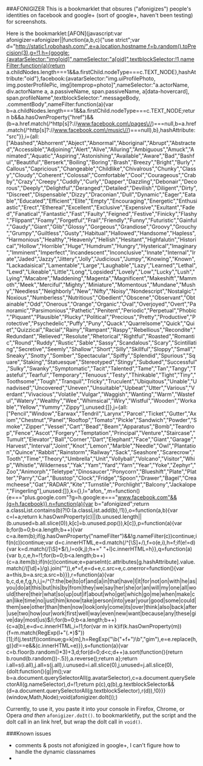 ##AFONIGIZER
This is a bookmarklet that obsures ("afonigizes") people's identities on 
facebook and google+ (sort of google+, haven't been testing) for screenshots.

Here is the bookmarklet:[AFON](javascript:var afonigizer=afonigizer||function(a,b,c){"use strict";var d="http://static1.robohash.com/",e=a.location.hostname,f=b.random().toPrecision(3),g=!1,h={google:{avatarSelector:"img[oid]",nameSelector:"a[oid]",textblockSelector:!1,nameFilter:function(a){return a.childNodes.length===1&&a.firstChild.nodeType===c.TEXT_NODE},hashAttribute:"oid"},facebook:{avatarSelector:"img.uiProfilePhoto, img.posterProfilePic, img[itemprop=photo]",nameSelector:"a.actorName, div.actorName a, a.passiveName, span.passiveName, a[data-hovercard],  span.profileName",textblockSelector:".messageBody, .commentBody",nameFilter:function(a){var b=a.childNodes.length===1&&a.firstChild.nodeType===c.TEXT_NODE;return b&&a.hasOwnProperty("href")&&(b=a.href.match(/^http[s]?:\/\/www.facebook.com\/pages\//)===null,b=a.href.match(/^http[s]?:\/\/www.facebook.com\/music\//)===null),b},hashAttribute:"src"}},i={all:["Abashed","Abhorrent","Abject","Abnormal","Aboriginal","Abrupt","Abstracted","Accessible","Adjoining","Alert","Alive","Alluring","Ambiguous","Amuck","Animated","Aquatic","Aspiring","Astonishing","Available","Aware","Bad","Bashful","Beautiful","Berserk","Boiling","Boring","Brash","Breezy","Bright","Burly","Callous","Capricious","Changeable","Childlike","Chivalrous","Chunky","Classy","Cloudy","Coherent","Colossal","Comfortable","Cool","Courageous","Crabby","Crazy","Creepy","Cuddly","Curly","Dapper","Dazzling","Debonair","Decorous","Deeply","Delightful","Deranged","Detailed","Devilish","Diligent","Dirty","Discreet","Dispensable","Dizzy","Draconian","Dull","Dynamic","Eager","Eatable","Educated","Efficient","Elite","Empty","Encouraging","Energetic","Enthusiastic","Erect","Ethereal","Excellent","Exclusive","Expensive","Exultant","Faded","Fanatical","Fantastic","Fast","Faulty","Feigned","Festive","Finicky","Flashy","Flippant","Foamy","Forgetful","Frail","Friendly","Funny","Futuristic","Gainful","Gaudy","Giant","Glib","Glossy","Gorgeous","Grandiose","Groovy","Grouchy","Grumpy","Guiltless","Gusty","Habitual","Hallowed","Handsome","Hapless","Harmonious","Healthy","Heavenly","Hellish","Hesitant","Highfalutin","Historical","Hollow","Horrible","Huge","Humdrum","Hungry","Hysterical","Imaginary","Imminent","Imperfect","Incandescent","Inconclusive","Innate","Internal","Irate","Jaded","Jazzy","Jittery","Jolly","Judicious","Jumpy","Knowing","Known","Lackadaisical","Lamentable","Large","Laughable","Lazy","Learned","Lethal","Lewd","Likeable","Little","Long","Lopsided","Lovely","Low","Lucky","Lush","Lying","Macabre","Maddening","Magenta","Magnificent","Makeshift","Mammoth","Meek","Merciful","Mighty","Miniature","Momentous","Mundane","Mushy","Needless","Neighborly","New","Nifty","Noisy","Nondescript","Nostalgic","Noxious","Numberless","Nutritious","Obedient","Obscene","Observant","Obtainable","Odd","Onerous","Orange","Organic","Oval","Overjoyed","Overt","Panoramic","Parsimonious","Pathetic","Penitent","Periodic","Perpetual","Phobic","Piquant","Plausible","Plucky","Political","Precious","Pretty","Productive","Protective","Psychedelic","Puffy","Puny","Quack","Quarrelsome","Quick","Quiet","Quizzical","Racial","Rainy","Rampant","Raspy","Rebellious","Recondite","Redundant","Relieved","Resolute","Rhetorical","Rightful","Roasted","Romantic","Round","Ruddy","Rustic","Sable","Sassy","Scandalous","Scary","Scintillating","Secretive","Seemly","Shallow","Short","Silly","Skillful","Sloppy","Small","Sneaky","Snotty","Somber","Spectacular","Spiffy","Splendid","Spurious","Square","Staking","Statuesque","Stereotyped","Stingy","Subdued","Successful","Sulky","Swanky","Symptomatic","Tacit","Talented","Tame","Tan","Tangy","Tasteful","Tearful","Temporary","Tenuous","Testy","Thinkable","Tight","Tiny","Toothsome","Tough","Tranquil","Tricky","Truculent","Ubiquitous","Unable","Unadvised","Uncovered","Uneven","Unsuitable","Upbeat","Utter","Various","Verdant","Vivacious","Volatile","Vulgar","Waggish","Wanting","Warm","Wasteful","Watery","Wealthy","Wee","Whimsical","Wiry","Wistful","Wooden","Workable","Yellow","Yummy","Zippy"],unused:[]},j={all:["Pencil","Window","Earwax","Tendril","Larynx","Parcel","Ticket","Gutter","Axiom","Chestnut","Panel","Rooftop","Tomato","Pickle","Sandwich","Powder","Smoke","Zipper","Vessel","Cart","Bead","Beam","Apparatus","Bomb","Teardrop","Fence","Ascot","Forgery","Temptation","Principal","Venture","Staircase","Tumult","Elevator","Ball","Corner","Dart","Elephant","Face","Giant","Garage","Harvest","Interval","Joint","Knot","Lemon","Marble","Needle","Owl","Plantation","Quince","Rabbit","Rainstorm","Railway","Sack","Seashore","Scarecrow","Tooth","Time","Theory","Umbrella","Unit","Vollyball","Volcano","Visitor","Whip","Whistle","Wilderness","Yak","Yam","Yard","Yarn","Year","Yoke","Zephyr","Zoo","Animorph","Teletype","Dinosaucer","Ponycorn","Blueshift","Plate","Platter","Parry","Car","Busstop","Clock","Fridge","Spoon","Drawer","Bagel","Creamcheese","Gat","RADAR","Kite","Turnstile","Porchlight","Balcony","Jackalope","Fingerling"],unused:[]},k={},l="afon_",m=function(){e==="plus.google.com"?g=h.google:e==="www.facebook.com"&&(g=h.facebook)},n=function(a){var b="afonigized";return a.classList.contains(b)?!0:(a.classList.add(b),!1)},o=function(a,b){var c=l+a;return k.hasOwnProperty(c)||(b.unused.length||(b.unused=b.all.slice(0)),k[c]=b.unused.pop()),k[c]},p=function(a){var b;for(b=0;b<a.length;b++){var c=a.item(b);if(g.hasOwnProperty("nameFilter")&&!g.nameFilter(c))continue;if(n(c))continue;var d=c.innerHTML,e=d.match(/^[\S]+/),f=o(e,i),h=f;if(e!=d){var k=d.match(/[\S]+$/),l=o(k,j);h+=" "+l}c.innerHTML=h}},q=function(a){var b,c,e,h=!1;for(b=0;b<a.length;b++){c=a.item(b);if(n(c))continue;e=parseInt(c.attributes[g.hashAttribute].value.match(/([\d]+)/g).join("")),e*=f,e=d+e,c.src=e,c.onerror=function(){var a=this,b=a.src;a.src=b}}},r=function(a){var b,c,d,e,f,g,h,i,j=/^(?:the|be|to|of|and|a|in|that|have|I|it|for|not|on|with|he|as|you|do|at|this|but|his|by|from|they|we|say|her|she|or|an|will|my|one|all|would|there|their|what|so|up|out|if|about|who|get|which|go|me|when|make|can|like|time|no|just|him|know|take|person|into|year|your|good|some|could|them|see|other|than|then|now|look|only|come|its|over|think|also|back|after|use|two|how|our|work|first|well|way|even|new|want|because|any|these|give|day|most|us)$/i;for(b=0;b<a.length;b++){c=a[b],e=d=c.innerHTML,i=!1;for(var m in k)if(k.hasOwnProperty(m)){f=m.match(RegExp(l+"(.*)$"))[1];if(j.test(f))continue;g=k[m],h=RegExp("\\b("+f+")\\b","gim"),e=e.replace(h,g)}d!==e&&(c.innerHTML=e)}},s=function(a){var c=b.floor(b.random()*3)+3,d;for(d=0;d<c;d++)a.sort(function(){return b.round(b.random())-.5}),a.reverse();return a};return i.all=s(i.all),j.all=s(j.all),i.unused=i.all.slice(0),j.unused=j.all.slice(0),{doIt:function(){g||m();var b=a.document.querySelectorAll(g.avatarSelector),c=a.document.querySelectorAll(g.nameSelector),d=!1;return p(c),q(b),g.textblockSelector&&(d=a.document.querySelectorAll(g.textblockSelector),r(d)),!0}}}(window,Math,Node);void(afonigizer.doIt());)

Currently, to use it, you paste it into your console in Firefox, Chrome, or 
Opera *and then* ```afonigizer.doIt()```.  to bookmarkletify, put the script and the doIt call in an link href, but wrap the doIt call in ```void()```.

###Known issues
* comments & posts not afonigized in google+, I can't figure how to handle the
dynamic classnames
* 
